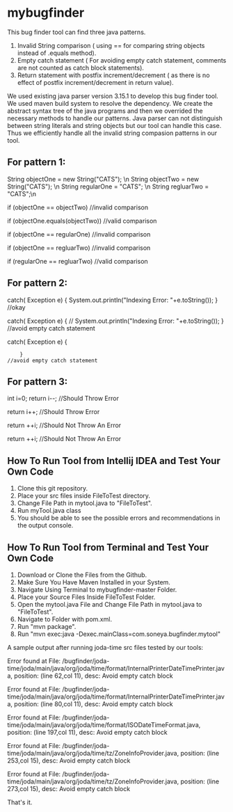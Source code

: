 # mybugfinder

This bug finder tool can find three java patterns.

1. Invalid String comparison ( using == for comparing string objects instead of .equals method).
2. Empty catch statement ( For avoiding empty catch statement, comments are not counted as catch block statements).
3. Return statement with postfix increment/decrement ( as there is no effect of postfix increment/decrement in return value).

We used existing java parser version 3.15.1 to develop this bug finder tool. We used maven build system to resolve the dependency. We create the abstract syntax tree of the java programs and then we overrided the necessary methods to handle our patterns. Java parser can not distinguish between string literals and string objects but our tool can handle this case. Thus we efficiently handle all the invalid string compasion patterns in our tool.


For pattern 1:
------------------------------------------------------------------------------------------------------------------------

String objectOne = new String("CATS"); \n
String objectTwo = new String("CATS"); \n
String regularOne = "CATS"; \n
String regluarTwo = "CATS";\n



if (objectOne == objectTwo)                                                            //invalid comparison

if (objectOne.equals(objectTwo))                                                       //valid comparison

if (objectOne == regularOne)                                                           //invalid comparison

if (objectOne == regluarTwo)                                                           //invalid comparison

if (regularOne == regluarTwo)                                                          //valid comparison

For pattern 2:
------------------------------------------------------------------------------------------------------------------------
catch( Exception e) {
            System.out.println("Indexing Error: "+e.toString());
        }                                                           //okay


catch( Exception e) {
           // System.out.println("Indexing Error: "+e.toString());
        }                                                           //avoid empty catch statement


catch( Exception e) {

        }                                                            //avoid empty catch statement


For pattern 3:
------------------------------------------------------------------------------------------------------------------------
int i=0;
return i--;                                                                     //Should Throw Error

return i++;                                                                     //Should Throw Error

return ++i;                                                                     //Should Not Throw An Error

return ++i;                                                                     //Should Not Throw An Error




How To Run Tool from Intellij IDEA and Test Your Own Code
----------------------------------------------------------

1. Clone this git repository.
2. Place your src files inside FileToTest directory.
3. Change File Path in mytool.java to "FileToTest".
4. Run myTool.java class
5. You should be able to see the possible errors and recommendations in the output console.

How To Run Tool from Terminal and Test Your Own Code
----------------------------------------------------------

1. Download or Clone the Files from the Github.
2. Make Sure You Have Maven Installed in your System.
3. Navigate Using Terminal to mybugfinder-master Folder.
4. Place your Source Files Inside FileToTest Folder.
5. Open the mytool.java File and Change File Path in mytool.java to "FileToTest".
6. Navigate to Folder with pom.xml.
7. Run "mvn package".
8. Run "mvn exec:java -Dexec.mainClass=com.soneya.bugfinder.mytool"

A sample output after running joda-time src files tested by our tools:


Error found at File: /bugfinder/joda-time/joda/main/java/org/joda/time/format/InternalPrinterDateTimePrinter.java, position: (line 62,col 11), desc: Avoid empty catch block

Error found at File: /bugfinder/joda-time/joda/main/java/org/joda/time/format/InternalPrinterDateTimePrinter.java, position: (line 80,col 11), desc: Avoid empty catch block

Error found at File: /bugfinder/joda-time/joda/main/java/org/joda/time/format/ISODateTimeFormat.java, position: (line 197,col 11), desc: Avoid empty catch block

Error found at File: /bugfinder/joda-time/joda/main/java/org/joda/time/tz/ZoneInfoProvider.java, position: (line 253,col 15), desc: Avoid empty catch block

Error found at File: /bugfinder/joda-time/joda/main/java/org/joda/time/tz/ZoneInfoProvider.java, position: (line 273,col 15), desc: Avoid empty catch block





That's it.



